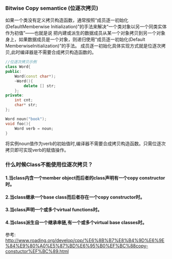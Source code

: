 ### Bitwise Copy semantice (位逐次拷贝)
如果一个类没有定义拷贝构造函数，通常按照“成员逐一初始化(DefaultMemberwise Initialization)”的手法来解决“一个类对象以另一个同类实体作为初值”——也就是说
把内建或派生的数据成员从某一个对象拷贝到另一个对象身上，如果数据成员是一个对象，则递归使用“成员逐一初始化(Default MemberwiseInitialization)”的手法。
成员逐一初始化具体实现方式就是位逐次拷贝,此时编译器是不需要合成拷贝构造函数的。
```cpp
//位逐次拷贝示例
class Word{
public:
    Word(const char*);
    ~Word(){
        delete [] str;
    };
private:
    int cnt;
    char* str;
};

Word noun("book");
void foo(){
    Word verb = noun;
}
```
将实例noun值作为verb的初始值时,编译器不需要合成拷贝构造函数。只需位逐次拷贝即可实现verb的赋值操作。

### 什么时候Class不能使用位逐次拷贝？
#### 1.当class内含一个member object而后者的class声明有一个copy constructor时。
#### 2.当class继承一个base class而后者存在一个copy constructor时。
#### 3.当class声明一个或多个virtual functions时。
#### 4.当class派生自一个继承串链,有一个或多个virtual base classes时。

参考:
http://www.roading.org/develop/cpp/%E6%8B%B7%E8%B4%9D%E6%9E%84%E9%80%A0%E5%87%BD%E6%95%B0%EF%BC%88copy-constuctor%EF%BC%89.html
